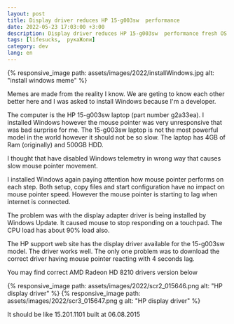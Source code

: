 ```yaml
---
layout: post
title: Display driver reduces HP 15-g003sw  performance
date: 2022-05-23 17:03:00 +3:00
description: Display driver reduces HP 15-g003sw  performance fresh OS setup when Windows update downloads drivers mouse pointer starts to lag
tags: [lifesucks,  рукаЖопи]
category: dev
lang: en
---
```


{% responsive_image path: assets/images/2022/installWindows.jpg alt: "install windows meme" %}

Memes are made from the reality I know.
We are geting to know each other better here and I was asked to install Windows because I'm a developer.

The computer is the HP 15-g003sw laptop (part number g2a33ea).
I installed Windows however the mouse pointer was very unresponsive that was bad surprise for me.
The 15-g003sw  laptop is not the most powerful model in the world however it should not be so slow.
The laptop has 4GB of Ram (originally) and 500GB HDD.

I thought that have disabled Windows telemetry in wrong way that causes slow mouse pointer movement.

I installed Windows again paying attention how mouse pointer performs on each step.
Both setup, copy files and start configuration have no impact on mouse pointer speed.
However the mouse pointer is starting to lag when internet is connected.

The problem was with the display adapter driver is being installed by Windows Update.
It caused mouse to stop responding on a touchpad.
The CPU load has about 90% load  also.

The HP support web site has the display driver available for the 15-g003sw model.  The driver works well. 
The only one problem was to download the correct  driver having mouse pointer reacting with 4 seconds lag.
 
You may find correct  AMD Radeon HD 8210  drivers version below

{% responsive_image path: assets/images/2022/scr2_015646.png  alt: "HP display driver" %} 
{% responsive_image path: assets/images/2022/scr3_015647.png g alt: "HP display driver" %}

It should be like 15.201.1101 built at 06.08.2015 
